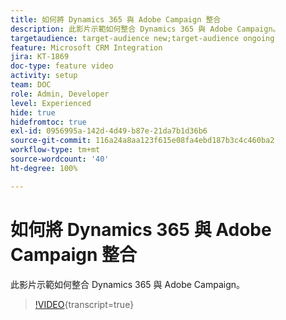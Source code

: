 ```yaml
---
title: 如何將 Dynamics 365 與 Adobe Campaign 整合
description: 此影片示範如何整合 Dynamics 365 與 Adobe Campaign。
targetaudience: target-audience new;target-audience ongoing
feature: Microsoft CRM Integration
jira: KT-1869
doc-type: feature video
activity: setup
team: DOC
role: Admin, Developer
level: Experienced
hide: true
hidefromtoc: true
exl-id: 0956995a-142d-4d49-b87e-21da7b1d36b6
source-git-commit: 116a24a8aa123f615e08fa4ebd187b3c4c460ba2
workflow-type: tm+mt
source-wordcount: '40'
ht-degree: 100%

---
```


# 如何將 Dynamics 365 與 Adobe Campaign 整合

此影片示範如何整合 Dynamics 365 與 Adobe Campaign。

>[!VIDEO](https://video.tv.adobe.com/v/23837?quality=12&learn=on){transcript=true}
